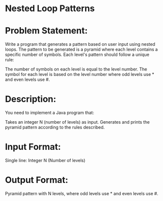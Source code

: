 # Nested Loop Patterns

# Problem Statement:
Write a program that generates a pattern based on user input using nested loops. The pattern to be generated is a pyramid where each level contains a specific number of symbols. Each level's pattern should follow a unique rule:

The number of symbols on each level is equal to the level number.
The symbol for each level is based on the level number where odd levels use * and even levels use #.
# Description:
You need to implement a Java program that:

Takes an integer 
N (number of levels) as input.
Generates and prints the pyramid pattern according to the rules described.
# Input Format:
Single line: Integer 
N (Number of levels)
# Output Format:
Pyramid pattern with 
N levels, where odd levels use * and even levels use #.

